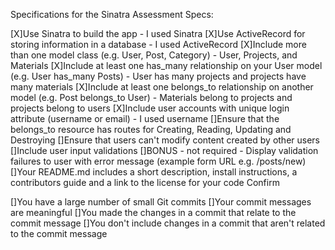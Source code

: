 Specifications for the Sinatra Assessment
Specs:

 [X]Use Sinatra to build the app - I used Sinatra
 [X]Use ActiveRecord for storing information in a database - I used ActiveRecord
 [X]Include more than one model class (e.g. User, Post, Category) - User, Projects, and Materials
 [X]Include at least one has_many relationship on your User model (e.g. User has_many Posts) - User has many projects and projects have many materials
 [X]Include at least one belongs_to relationship on another model (e.g. Post belongs_to User) - Materials belong to projects and projects belong to users
 [X]Include user accounts with unique login attribute (username or email) - I used username
 []Ensure that the belongs_to resource has routes for Creating, Reading, Updating and Destroying
 []Ensure that users can't modify content created by other users
 []Include user input validations
 []BONUS - not required - Display validation failures to user with error message (example form URL e.g. /posts/new)
 []Your README.md includes a short description, install instructions, a contributors guide and a link to the license for your code
Confirm

 []You have a large number of small Git commits
 []Your commit messages are meaningful
 []You made the changes in a commit that relate to the commit message
 []You don't include changes in a commit that aren't related to the commit message